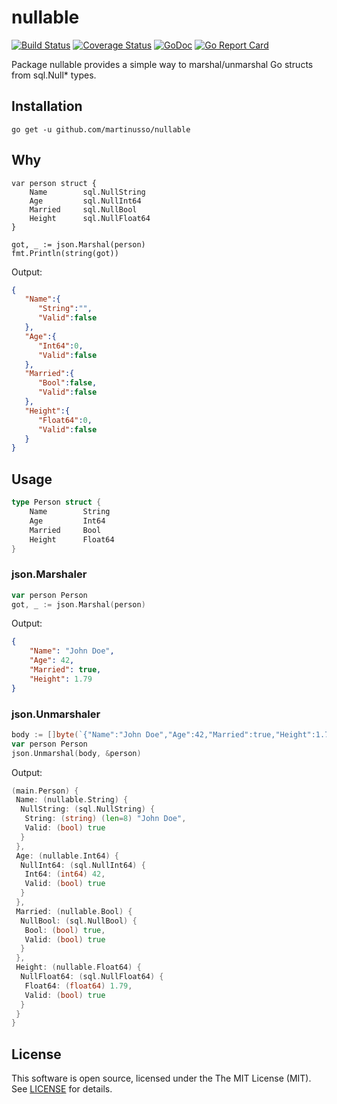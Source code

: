# nullable

[![Build Status](https://travis-ci.org/martinusso/nullable.svg?branch=master)](https://travis-ci.org/martinusso/nullable)
[![Coverage Status](https://coveralls.io/repos/github/martinusso/nullable/badge.svg?branch=master)](https://coveralls.io/github/martinusso/nullable?branch=master)
[![GoDoc](https://godoc.org/github.com/martinusso/nullable?status.svg)](https://godoc.org/github.com/martinusso/nullable)
[![Go Report Card](https://goreportcard.com/badge/github.com/martinusso/nullable)](https://goreportcard.com/report/github.com/martinusso/nullable)

Package nullable provides a simple way to marshal/unmarshal Go structs from sql.Null* types.

## Installation

```
go get -u github.com/martinusso/nullable
```

## Why

```
var person struct {
	Name        sql.NullString
	Age         sql.NullInt64
	Married     sql.NullBool
	Height      sql.NullFloat64
}

got, _ := json.Marshal(person)
fmt.Println(string(got))
```

Output:
```JSON
{
   "Name":{
      "String":"",
      "Valid":false
   },
   "Age":{
      "Int64":0,
      "Valid":false
   },
   "Married":{
      "Bool":false,
      "Valid":false
   },
   "Height":{
      "Float64":0,
      "Valid":false
   }
}
```

## Usage

```go
type Person struct {
	Name        String
	Age         Int64
	Married     Bool
	Height      Float64
}
```

### json.Marshaler

```go
var person Person
got, _ := json.Marshal(person)
```

Output:
```JSON
{
	"Name": "John Doe",
	"Age": 42,
	"Married": true,
	"Height": 1.79
}
```

### json.Unmarshaler

```go
body := []byte(`{"Name":"John Doe","Age":42,"Married":true,"Height":1.79}`)
var person Person
json.Unmarshal(body, &person)
```

Output:
```go
(main.Person) {
 Name: (nullable.String) {
  NullString: (sql.NullString) {
   String: (string) (len=8) "John Doe",
   Valid: (bool) true
  }
 },
 Age: (nullable.Int64) {
  NullInt64: (sql.NullInt64) {
   Int64: (int64) 42,
   Valid: (bool) true
  }
 },
 Married: (nullable.Bool) {
  NullBool: (sql.NullBool) {
   Bool: (bool) true,
   Valid: (bool) true
  }
 },
 Height: (nullable.Float64) {
  NullFloat64: (sql.NullFloat64) {
   Float64: (float64) 1.79,
   Valid: (bool) true
  }
 }
}
```

## License

This software is open source, licensed under the The MIT License (MIT). See [LICENSE](https://github.com/martinusso/nullable/blob/master/LICENSE) for details.
